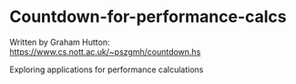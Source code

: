 # Countdown-for-performance-calcs

Written by Graham Hutton: https://www.cs.nott.ac.uk/~pszgmh/countdown.hs

Exploring applications for performance calculations
